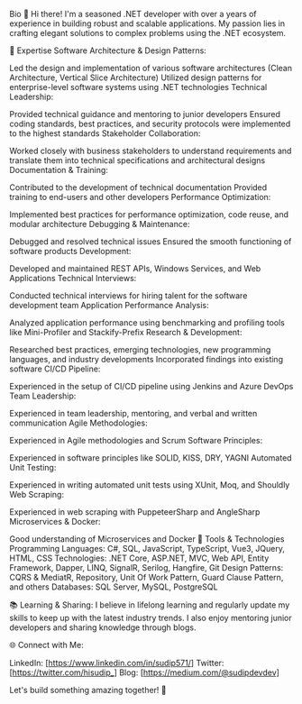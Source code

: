Bio
👋 Hi there! I'm a seasoned .NET developer with over a years of experience in building robust and scalable applications. My passion lies in crafting elegant solutions to complex problems using the .NET ecosystem.

🌟 Expertise
Software Architecture & Design Patterns:

Led the design and implementation of various software architectures (Clean Architecture, Vertical Slice Architecture)
Utilized design patterns for enterprise-level software systems using .NET technologies
Technical Leadership:

Provided technical guidance and mentoring to junior developers
Ensured coding standards, best practices, and security protocols were implemented to the highest standards
Stakeholder Collaboration:

Worked closely with business stakeholders to understand requirements and translate them into technical specifications and architectural designs
Documentation & Training:

Contributed to the development of technical documentation
Provided training to end-users and other developers
Performance Optimization:

Implemented best practices for performance optimization, code reuse, and modular architecture
Debugging & Maintenance:

Debugged and resolved technical issues
Ensured the smooth functioning of software products
Development:

Developed and maintained REST APIs, Windows Services, and Web Applications
Technical Interviews:

Conducted technical interviews for hiring talent for the software development team
Application Performance Analysis:

Analyzed application performance using benchmarking and profiling tools like Mini-Profiler and Stackify-Prefix
Research & Development:

Researched best practices, emerging technologies, new programming languages, and industry developments
Incorporated findings into existing software
CI/CD Pipeline:

Experienced in the setup of CI/CD pipeline using Jenkins and Azure DevOps
Team Leadership:

Experienced in team leadership, mentoring, and verbal and written communication
Agile Methodologies:

Experienced in Agile methodologies and Scrum
Software Principles:

Experienced in software principles like SOLID, KISS, DRY, YAGNI
Automated Unit Testing:

Experienced in writing automated unit tests using XUnit, Moq, and Shouldly
Web Scraping:

Experienced in web scraping with PuppeteerSharp and AngleSharp
Microservices & Docker:

Good understanding of Microservices and Docker
🔧 Tools & Technologies
Programming Languages: C#, SQL, JavaScript, TypeScript, Vue3, JQuery, HTML, CSS
Technologies: .NET Core, ASP.NET, MVC, Web API, Entity Framework, Dapper, LINQ, SignalR, Serilog, Hangfire, Git
Design Patterns: CQRS & MediatR, Repository, Unit Of Work Pattern, Guard Clause Pattern, and others
Databases: SQL Server, MySQL, PostgreSQL


📚 Learning & Sharing:
I believe in lifelong learning and regularly update my skills to keep up with the latest industry trends. I also enjoy mentoring junior developers and sharing knowledge through blogs.

🌐 Connect with Me:

LinkedIn: [https://www.linkedin.com/in/sudip571/]
Twitter: [https://twitter.com/hisudip_]
Blog: [https://medium.com/@sudipdevdev]

Let's build something amazing together! 🚀
